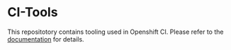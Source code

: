 
# CI-Tools






This repositotory contains tooling used in Openshift CI. Please refer to the
[documentation](https://docs.ci.openshift.org/) for details.

